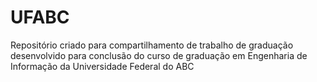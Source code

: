 # UFABC

Repositório criado para compartilhamento de trabalho de graduação desenvolvido para conclusão do curso de graduação em Engenharia de Informação da Universidade Federal do ABC
